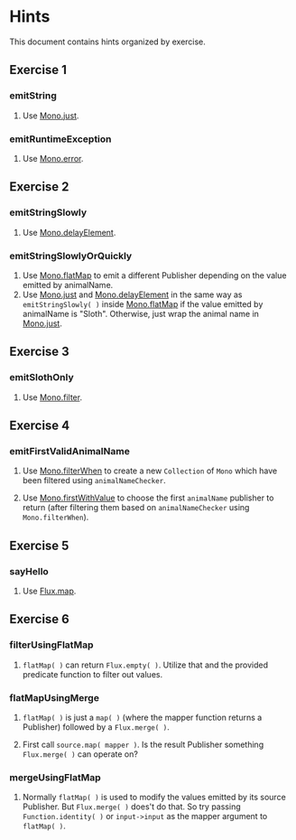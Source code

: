 # Hints
This document contains hints organized by exercise.

## Exercise 1

### emitString

1. Use [Mono.just](https://projectreactor.io/docs/core/release/api/reactor/core/publisher/Mono.html#just-T-).

### emitRuntimeException

1. Use [Mono.error](https://projectreactor.io/docs/core/release/api/reactor/core/publisher/Mono.html#error-java.lang.Throwable-).

## Exercise 2

### emitStringSlowly

1. Use [Mono.delayElement](https://projectreactor.io/docs/core/release/api/reactor/core/publisher/Mono.html#delayElement-java.time.Duration-).

### emitStringSlowlyOrQuickly

1. Use [Mono.flatMap](https://projectreactor.io/docs/core/release/api/reactor/core/publisher/Mono.html#flatMap-java.util.function.Function-) to emit a different Publisher depending on the value emitted by animalName.
2. Use [Mono.just](https://projectreactor.io/docs/core/release/api/reactor/core/publisher/Mono.html#just-T-) and [Mono.delayElement](https://projectreactor.io/docs/core/release/api/reactor/core/publisher/Mono.html#delayElement-java.time.Duration-) in the same way as `emitStringSlowly( )` inside [Mono.flatMap](https://projectreactor.io/docs/core/release/api/reactor/core/publisher/Mono.html#flatMap-java.util.function.Function-) if the value emitted by animalName is "Sloth". Otherwise, just wrap the animal name in [Mono.just](https://projectreactor.io/docs/core/release/api/reactor/core/publisher/Mono.html#just-T-).

## Exercise 3

### emitSlothOnly

1. Use [Mono.filter](https://projectreactor.io/docs/core/release/api/reactor/core/publisher/Mono.html#filter-java.util.function.Predicate-).

## Exercise 4

### emitFirstValidAnimalName

1. Use [Mono.filterWhen](https://projectreactor.io/docs/core/release/api/reactor/core/publisher/Mono.html#filterWhen-java.util.function.Function-) to create a new `Collection` of `Mono` which have been filtered using `animalNameChecker`.

1. Use [Mono.firstWithValue](https://projectreactor.io/docs/core/release/api/reactor/core/publisher/Mono.html#firstWithValue-java.lang.Iterable-) to choose the first `animalName` publisher to return (after filtering them based on `animalNameChecker` using `Mono.filterWhen`).

## Exercise 5

### sayHello

1. Use [Flux.map](https://projectreactor.io/docs/core/release/api/reactor/core/publisher/Flux.html#map-java.util.function.Function-).

## Exercise 6

### filterUsingFlatMap

1. `flatMap( )` can return `Flux.empty( )`. Utilize that and the provided predicate function to filter out values.

### flatMapUsingMerge

1. `flatMap( )` is just a `map( )` (where the mapper function returns a Publisher) followed by a `Flux.merge( )`.

2. First call `source.map( mapper )`. Is the result Publisher something `Flux.merge( )` can operate on?

### mergeUsingFlatMap

1. Normally `flatMap( )` is used to modify the values emitted by its source Publisher. But `Flux.merge( )` does't do that. So try passing `Function.identity( )` or `input->input` as the mapper argument to `flatMap( )`.